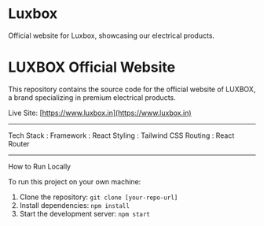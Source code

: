 # Luxbox
Official website for Luxbox, showcasing our electrical products.
# LUXBOX Official Website

This repository contains the source code for the official website of LUXBOX, a brand specializing in premium electrical products.

Live Site: [https://www.luxbox.in](https://www.luxbox.in) 

---

Tech Stack :
Framework : React
Styling : Tailwind CSS
Routing : React Router

---

How to Run Locally

To run this project on your own machine:
1.  Clone the repository: `git clone [your-repo-url]`
2.  Install dependencies: `npm install`
3.  Start the development server: `npm start`
